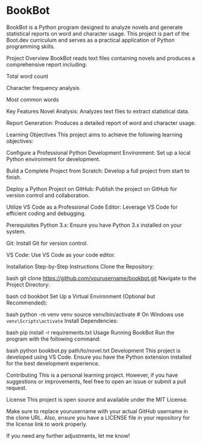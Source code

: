BookBot
================

BookBot is a Python program designed to analyze novels and generate statistical reports on word and character usage. This project is part of the Boot.dev curriculum and serves as a practical application of Python programming skills.

Project Overview
BookBot reads text files containing novels and produces a comprehensive report including:

Total word count

Character frequency analysis

Most common words

Key Features
Novel Analysis: Analyzes text files to extract statistical data.

Report Generation: Produces a detailed report of word and character usage.

Learning Objectives
This project aims to achieve the following learning objectives:

Configure a Professional Python Development Environment: Set up a local Python environment for development.

Build a Complete Project from Scratch: Develop a full project from start to finish.

Deploy a Python Project on GitHub: Publish the project on GitHub for version control and collaboration.

Utilize VS Code as a Professional Code Editor: Leverage VS Code for efficient coding and debugging.

Prerequisites
Python 3.x: Ensure you have Python 3.x installed on your system.

Git: Install Git for version control.

VS Code: Use VS Code as your code editor.

Installation
Step-by-Step Instructions
Clone the Repository:

bash
git clone https://github.com/yourusername/bookbot.git
Navigate to the Project Directory:

bash
cd bookbot
Set Up a Virtual Environment (Optional but Recommended):

bash
python -m venv venv
source venv/bin/activate  # On Windows use `venv\Scripts\activate`
Install Dependencies:

bash
pip install -r requirements.txt
Usage
Running BookBot
Run the program with the following command:

bash
python bookbot.py path/to/novel.txt
Development
This project is developed using VS Code. Ensure you have the Python extension installed for the best development experience.

Contributing
This is a personal learning project. However, if you have suggestions or improvements, feel free to open an issue or submit a pull request.

License
This project is open source and available under the MIT License.

Make sure to replace yourusername with your actual GitHub username in the clone URL. Also, ensure you have a LICENSE file in your repository for the license link to work properly.

If you need any further adjustments, let me know!
